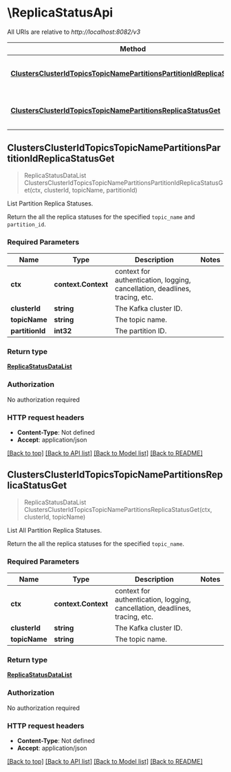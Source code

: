 # \ReplicaStatusApi

All URIs are relative to *http://localhost:8082/v3*

Method | HTTP request | Description
------------- | ------------- | -------------
[**ClustersClusterIdTopicsTopicNamePartitionsPartitionIdReplicaStatusGet**](ReplicaStatusApi.md#ClustersClusterIdTopicsTopicNamePartitionsPartitionIdReplicaStatusGet) | **Get** /clusters/{cluster_id}/topics/{topic_name}/partitions/{partition_id}/replica-status | List Partition Replica Statuses.
[**ClustersClusterIdTopicsTopicNamePartitionsReplicaStatusGet**](ReplicaStatusApi.md#ClustersClusterIdTopicsTopicNamePartitionsReplicaStatusGet) | **Get** /clusters/{cluster_id}/topics/{topic_name}/partitions/-/replica-status | List All Partition Replica Statuses.



## ClustersClusterIdTopicsTopicNamePartitionsPartitionIdReplicaStatusGet

> ReplicaStatusDataList ClustersClusterIdTopicsTopicNamePartitionsPartitionIdReplicaStatusGet(ctx, clusterId, topicName, partitionId)

List Partition Replica Statuses.

Return the all the replica statuses for the specified ``topic_name`` and ``partition_id``.

### Required Parameters


Name | Type | Description  | Notes
------------- | ------------- | ------------- | -------------
**ctx** | **context.Context** | context for authentication, logging, cancellation, deadlines, tracing, etc.
**clusterId** | **string**| The Kafka cluster ID. | 
**topicName** | **string**| The topic name. | 
**partitionId** | **int32**| The partition ID. | 

### Return type

[**ReplicaStatusDataList**](ReplicaStatusDataList.md)

### Authorization

No authorization required

### HTTP request headers

- **Content-Type**: Not defined
- **Accept**: application/json

[[Back to top]](#) [[Back to API list]](../README.md#documentation-for-api-endpoints)
[[Back to Model list]](../README.md#documentation-for-models)
[[Back to README]](../README.md)


## ClustersClusterIdTopicsTopicNamePartitionsReplicaStatusGet

> ReplicaStatusDataList ClustersClusterIdTopicsTopicNamePartitionsReplicaStatusGet(ctx, clusterId, topicName)

List All Partition Replica Statuses.

Return the all the replica statuses for the specified ``topic_name``.

### Required Parameters


Name | Type | Description  | Notes
------------- | ------------- | ------------- | -------------
**ctx** | **context.Context** | context for authentication, logging, cancellation, deadlines, tracing, etc.
**clusterId** | **string**| The Kafka cluster ID. | 
**topicName** | **string**| The topic name. | 

### Return type

[**ReplicaStatusDataList**](ReplicaStatusDataList.md)

### Authorization

No authorization required

### HTTP request headers

- **Content-Type**: Not defined
- **Accept**: application/json

[[Back to top]](#) [[Back to API list]](../README.md#documentation-for-api-endpoints)
[[Back to Model list]](../README.md#documentation-for-models)
[[Back to README]](../README.md)

